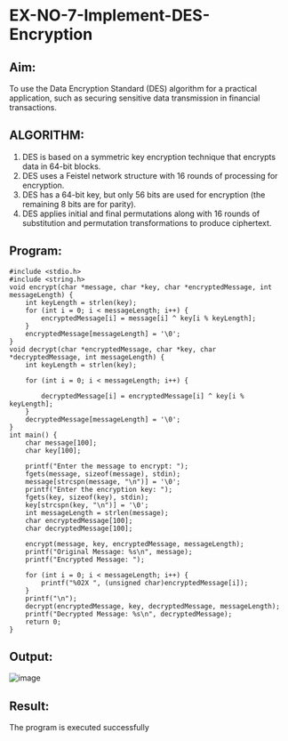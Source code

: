 # EX-NO-7-Implement-DES-Encryption

## Aim:

To use the Data Encryption Standard (DES) algorithm for a practical application, such as securing sensitive data transmission in financial transactions.

## ALGORITHM:

1. DES is based on a symmetric key encryption technique that encrypts data in 64-bit blocks.
2. DES uses a Feistel network structure with 16 rounds of processing for encryption.
3. DES has a 64-bit key, but only 56 bits are used for encryption (the remaining 8 bits are for parity).
4. DES applies initial and final permutations along with 16 rounds of substitution and permutation transformations to produce ciphertext.

## Program:
```
#include <stdio.h>
#include <string.h>
void encrypt(char *message, char *key, char *encryptedMessage, int messageLength) {
    int keyLength = strlen(key);
    for (int i = 0; i < messageLength; i++) {
        encryptedMessage[i] = message[i] ^ key[i % keyLength];
    }
    encryptedMessage[messageLength] = '\0';  
}
void decrypt(char *encryptedMessage, char *key, char *decryptedMessage, int messageLength) {
    int keyLength = strlen(key);

    for (int i = 0; i < messageLength; i++) {
       
        decryptedMessage[i] = encryptedMessage[i] ^ key[i % keyLength];
    }
    decryptedMessage[messageLength] = '\0'; 
}
int main() {
    char message[100];
    char key[100];
    
    printf("Enter the message to encrypt: ");
    fgets(message, sizeof(message), stdin);
    message[strcspn(message, "\n")] = '\0'; 
    printf("Enter the encryption key: ");
    fgets(key, sizeof(key), stdin);
    key[strcspn(key, "\n")] = '\0';  
    int messageLength = strlen(message);
    char encryptedMessage[100];
    char decryptedMessage[100];
    
    encrypt(message, key, encryptedMessage, messageLength);
    printf("Original Message: %s\n", message);
    printf("Encrypted Message: ");
    
    for (int i = 0; i < messageLength; i++) {
        printf("%02X ", (unsigned char)encryptedMessage[i]);
    }
    printf("\n");
    decrypt(encryptedMessage, key, decryptedMessage, messageLength);
    printf("Decrypted Message: %s\n", decryptedMessage);
    return 0;
}
```

## Output:
![image](https://github.com/user-attachments/assets/ddba02b1-5508-47a7-a909-fd4fd89eb2be)


## Result:
  The program is executed successfully

